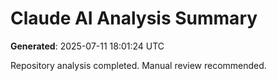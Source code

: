 # Claude AI Analysis Summary

**Generated**: 2025-07-11 18:01:24 UTC

Repository analysis completed. Manual review recommended.
